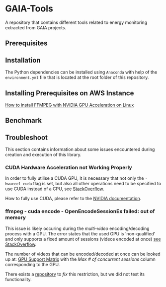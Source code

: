 # GAIA-Tools

A repository that contains different tools related to energy monitoring extracted from GAIA projects.

## Prerequisites



## Installation

The Python dependencies can be installed using `Anaconda` with help of the `environment.yml` file that is located at the root folder of this repository.

## Installing Prerequisites on AWS Instance

[How to install FFMPEG with NVIDIA GPU Acceleration on Linux](https://www.cyberciti.biz/faq/how-to-install-ffmpeg-with-nvidia-gpu-acceleration-on-linux/)


## Benchmark

## Troubleshoot


This section contains information about some issues encountered during creation and execution of this library.

### CUDA Hardware Acceleration not Working Properly

In order to fully utilise a CUDA GPU, it is necessary that not only the `-hwaccel cuda` flag is set, but also all other operations need to be specified to use CUDA instead of a CPU, see [StackOverflow](https://stackoverflow.com/questions/44510765/gpu-accelerated-video-processing-with-ffmpeg).

How to fully use CUDA, please refer to the [NVIDIA documentation](https://docs.nvidia.com/video-technologies/video-codec-sdk/12.0/ffmpeg-with-nvidia-gpu/index.html).

### ffmpeg - cuda encode - OpenEncodeSessionEx failed: out of memory

This issue is likely occuring during the *multi-video* encoding/decoding process with a GPU.
The error states that the used GPU is 'non-qualified' and only supports a fixed amount of sessions (videos encoded at once) [see StackOverflow](https://stackoverflow.com/questions/46393526/ffmpeg-cuda-encode-openencodesessionex-failed-out-of-memory).

The number of videos that can be encoded/decoded at once can be looked up at: [GPU Support Matrix](https://developer.nvidia.com/video-encode-and-decode-gpu-support-matrix-new#Encoder) with the *Max \# of concurrent sessions* column corresponding to the GPU.

There exists a [repository](https://github.com/keylase/nvidia-patch) to *fix* this restriction, but we did not test its functionality.
